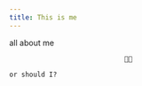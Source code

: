 ```yaml
---
title: This is me
---
```


all about me



~~~ Belibve in Magic
                             🦄🪽

or should I?
